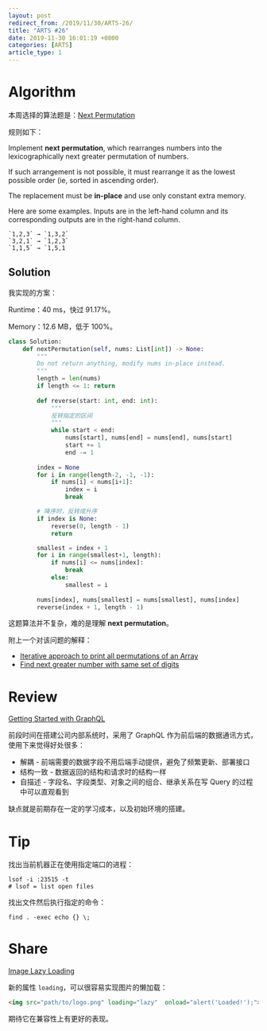 ```yaml
---
layout: post
redirect_from: /2019/11/30/ARTS-26/
title: "ARTS #26"
date: 2019-11-30 16:01:19 +0800
categories: [ARTS]
article_type: 1
---
```



# Algorithm

本周选择的算法题是：[Next Permutation](<https://leetcode.com/problems/next-permutation/>)


规则如下：

Implement **next permutation**, which rearranges numbers into the lexicographically next greater permutation of numbers.

If such arrangement is not possible, it must rearrange it as the lowest possible order (ie, sorted in ascending order).

The replacement must be **in-place** and use only constant extra memory.

Here are some examples. Inputs are in the left-hand column and its corresponding outputs are in the right-hand column.

```
`1,2,3` → `1,3,2`
`3,2,1` → `1,2,3`
`1,1,5` → `1,5,1
```

## Solution

我实现的方案：

Runtime：40 ms，快过 91.17%。

Memory：12.6 MB，低于 100%。

```python
class Solution:
    def nextPermutation(self, nums: List[int]) -> None:
        """
        Do not return anything, modify nums in-place instead.
        """
        length = len(nums)
        if length <= 1: return
        
        def reverse(start: int, end: int):
            """
            反转指定的区间
            """
            while start < end:
                nums[start], nums[end] = nums[end], nums[start]
                start += 1
                end -= 1
        
        index = None
        for i in range(length-2, -1, -1):
            if nums[i] < nums[i+1]:
                index = i
                break

        # 降序时，反转成升序
        if index is None:
            reverse(0, length - 1)
            return

        smallest = index + 1
        for i in range(smallest+1, length):
            if nums[i] <= nums[index]:
                break
            else:
                smallest = i
        
        nums[index], nums[smallest] = nums[smallest], nums[index]
        reverse(index + 1, length - 1)
```

这题算法并不复杂，难的是理解 **next permutation**。

附上一个对该问题的解释：

- [Iterative approach to print all permutations of an Array](https://www.geeksforgeeks.org/iterative-approach-to-print-all-permutations-of-an-array/)
- [Find next greater number with same set of digits](https://www.geeksforgeeks.org/find-next-greater-number-set-digits/)


# Review

[Getting Started with GraphQL](https://davidwalsh.name/getting-started-with-graphql)

前段时间在搭建公司内部系统时，采用了 GraphQL 作为前后端的数据通讯方式，使用下来觉得好处很多：

- 解耦 - 前端需要的数据字段不用后端手动提供，避免了频繁更新、部署接口
- 结构一致 - 数据返回的结构和请求时的结构一样
- 自描述 - 字段名、字段类型、对象之间的组合、继承关系在写 Query 的过程中可以直观看到

缺点就是前期存在一定的学习成本，以及初始环境的搭建。

# Tip

找出当前机器正在使用指定端口的进程：

```shell
lsof -i :23515 -t
# lsof = list open files
```

找出文件然后执行指定的命令：

```shell
find . -exec echo {} \;
```

# Share

[Image Lazy Loading](https://davidwalsh.name/loading-lazy)

新的属性 `loading`，可以很容易实现图片的懒加载：

```html
<img src="path/to/logo.png" loading="lazy"  onload="alert('Loaded!');">
```

期待它在兼容性上有更好的表现。

